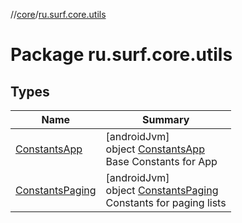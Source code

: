 //[core](../../index.md)/[ru.surf.core.utils](index.md)

# Package ru.surf.core.utils

## Types

| Name | Summary |
|---|---|
| [ConstantsApp](-constants-app/index.md) | [androidJvm]<br>object [ConstantsApp](-constants-app/index.md)<br>Base Constants for App |
| [ConstantsPaging](-constants-paging/index.md) | [androidJvm]<br>object [ConstantsPaging](-constants-paging/index.md)<br>Constants for paging lists |
